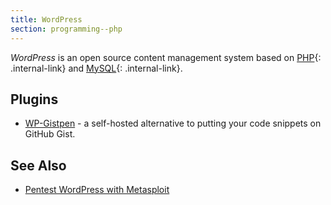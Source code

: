 ```yaml
---
title: WordPress
section: programming--php
---
```


<dfn>WordPress</dfn> is an open source content management system based on
[PHP](index){: .internal-link} and [MySQL](../../databases/mysql){: .internal-link}.

## Plugins

-   [WP-Gistpen](https://wordpress.org/plugins/wp-gistpen/) - a self-hosted
    alternative to putting your code snippets on GitHub Gist.

## See Also

-   [Pentest WordPress with Metasploit](../../pentesting/metasploit.md#wordpress)
